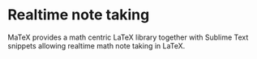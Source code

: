 # Realtime note taking
MaTeX provides a math centric LaTeX library together with Sublime Text snippets allowing realtime math note taking in LaTeX.